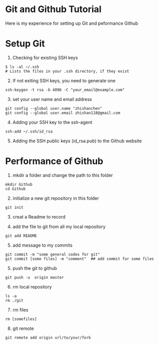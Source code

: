 # Git and Github Tutorial

Here is my experience for setting up Git and peformance Github  
 
# Setup Git
1. Checking for existing SSH keys  
```
$ ls -al ~/.ssh  
# Lists the files in your .ssh directory, if they exist  
```

2. If not exiting SSH keys, you need to generate one	
```
ssh-keygen -t rsa -b 4096 -C "your_email@example.com"  
```
3. set your user name and email address
```
git config --global user.name "zhishanchen"
git config --global user.email zhishan118@gmail.com
```

4. Adding your SSH key to the ssh-agent		
```
ssh-add ~/.ssh/id_rsa
```

5. Adding the SSH public keys (id_rsa.pub) to the Github website

# Performance of Github

1. mkdir a folder and change the path to this folder
```
mkdir Github
cd Github
```

2. initialize a new git repository  in this folder
```
git init
```

3. creat a Readme to record

4. add the file to git from all my local repository
```
git add README
```

5. add message to my commits
```
git commit -m "some general codes for git"
git commit [some files] -m "comment"  ## add commit for some files
```

5. push the git to github
```	
git push -u  origin master
```

6. rm local repository
```
ls -a 
rm ./git
```

7. rm files 
```
rm [somefiles]
```
	
8. git remote
```
git remote add origin url/to/your/fork
```


